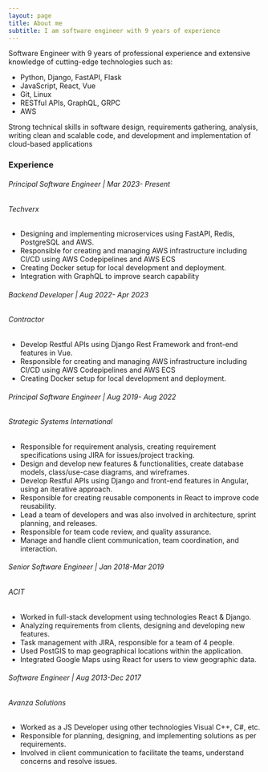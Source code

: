 ```yaml
---
layout: page
title: About me
subtitle: I am software engineer with 9 years of experience
---
```


Software Engineer with 9 years of professional experience and extensive knowledge of cutting-edge technologies such as:

- Python, Django, FastAPI, Flask 
- JavaScript, React, Vue
- Git, Linux
- RESTful APIs, GraphQL, GRPC
- AWS

 Strong technical skills in software design, requirements gathering, analysis, writing clean and scalable code, and development and implementation of cloud-based applications

### Experience



###### Principal Software Engineer | Mar 2023- Present
###### Techverx

- Designing and implementing microservices using FastAPI, Redis, PostgreSQL and AWS.
- Responsible for creating and managing AWS infrastructure including CI/CD using AWS Codepipelines and AWS ECS
- Creating Docker setup for local development and deployment.
- Integration with GraphQL to improve search capability

###### Backend Developer | Aug 2022- Apr 2023
###### Contractor

- Develop Restful APIs using Django Rest Framework and front-end features in Vue.
- Responsible for creating and managing AWS infrastructure including CI/CD using AWS Codepipelines and AWS ECS
- Creating Docker setup for local development and deployment.


###### Principal Software Engineer | Aug 2019- Aug 2022
###### Strategic Systems International

- Responsible for requirement analysis, creating requirement specifications using JIRA for issues/project tracking.
- Design and develop new features & functionalities, create database models, class/use-case diagrams, and wireframes.
- Develop Restful APIs using Django and front-end features in Angular, using an iterative approach. 
- Responsible for creating reusable components in React to improve code reusability.
- Lead a team of developers and was also involved in architecture, sprint planning, and releases.
- Responsible for team code review, and quality assurance.
- Manage and handle client communication, team coordination, and interaction.

###### Senior Software Engineer | Jan 2018-Mar 2019
###### ACIT
- Worked in full-stack development using technologies React & Django. 
- Analyzing requirements from clients, designing and developing new features. 
- Task management with JIRA, responsible for a team of 4 people.
- Used PostGIS to map geographical locations within the application. 
- Integrated Google Maps using React for users to view geographic data.


###### Software Engineer | Aug 2013-Dec 2017
###### Avanza Solutions
- Worked as a JS Developer using other technologies Visual C++, C#, etc. 
- Responsible for planning, designing, and implementing solutions as per requirements. 
- Involved in client communication to facilitate the teams, understand concerns and resolve issues.

